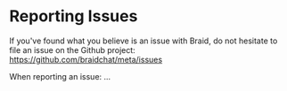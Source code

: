 # Reporting Issues

If you've found what you believe is an issue with Braid, do not hesitate to file an issue on the Github project:
https://github.com/braidchat/meta/issues


When reporting an issue:
...
